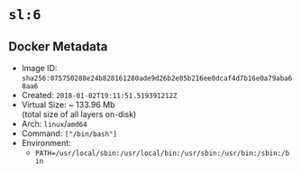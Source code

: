 # `sl:6`

## Docker Metadata

- Image ID: `sha256:075750288e24b828161280ade9d26b2e85b216ee0dcaf4d7b16e0a79aba68aa6`
- Created: `2018-01-02T19:11:51.519391212Z`
- Virtual Size: ~ 133.96 Mb  
  (total size of all layers on-disk)
- Arch: `linux`/`amd64`
- Command: `["/bin/bash"]`
- Environment:
  - `PATH=/usr/local/sbin:/usr/local/bin:/usr/sbin:/usr/bin:/sbin:/bin`
